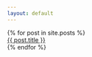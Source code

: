 ```yaml
---
layout: default
---
```


{% for post in site.posts %}	
    <a href="{{ post.url }}">{{ post.title }}</a>	
{% endfor %}	